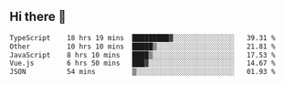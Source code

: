 ## Hi there 👋

<!--START_SECTION:waka-->

```txt
TypeScript    18 hrs 19 mins  █████████▓░░░░░░░░░░░░░░░   39.31 %
Other         10 hrs 10 mins  █████▒░░░░░░░░░░░░░░░░░░░   21.81 %
JavaScript    8 hrs 10 mins   ████▒░░░░░░░░░░░░░░░░░░░░   17.53 %
Vue.js        6 hrs 50 mins   ███▓░░░░░░░░░░░░░░░░░░░░░   14.67 %
JSON          54 mins         ▒░░░░░░░░░░░░░░░░░░░░░░░░   01.93 %
```

<!--END_SECTION:waka-->
